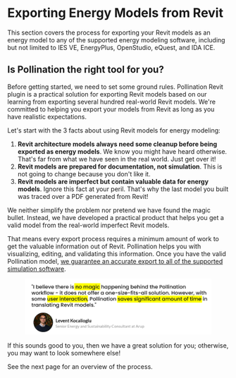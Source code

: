 # Exporting Energy Models from Revit

This section covers the process for exporting your Revit models as an energy model to any of the supported energy modeling software, including but not limited to IES VE, EnergyPlus, OpenStudio, eQuest, and IDA ICE.

## Is Pollination the right tool for you?

Before getting started, we need to set some ground rules. Pollination Revit plugin is a practical solution for exporting Revit models based on our learning from exporting several hundred real-world Revit models. We're committed to helping you export your models from Revit as long as you have realistic expectations.

Let's start with the 3 facts about using Revit models for energy modeling:

1. **Revit architecture models always need some cleanup before being exported as energy models**. We know you might have heard otherwise. That's far from what we have seen in the real world. Just get over it!
2. **Revit models are prepared for documentation, not simulation**. This is not going to change because you don't like it.
3. **Revit models are imperfect but contain valuable data for energy models**. Ignore this fact at your peril. That's why the last model you built was traced over a PDF generated from Revit!

We neither simplify the problem nor pretend we have found the magic bullet. Instead, we have developed a practical product that helps you get a valid model from the real-world imperfect Revit models.

That means every export process requires a minimum amount of work to get the valuable information out of Revit. Pollination helps you with visualizing, editing, and validating this information. Once you have the valid Pollination model, [we guarantee an accurate export to all of the supported simulation software](https://www.pollination.solutions/pact).

<figure><img src="../../.gitbook/assets/image (2) (1) (1).png" alt="" width="563"><figcaption></figcaption></figure>

If this sounds good to you, then we have a great solution for you; otherwise, you may want to look somewhere else!

See the next page for an overview of the process.&#x20;
